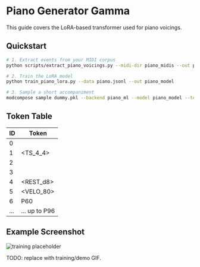 # Piano Generator Gamma

This guide covers the LoRA-based transformer used for piano voicings.

## Quickstart

```bash
# 1. Extract events from your MIDI corpus
python scripts/extract_piano_voicings.py --midi-dir piano_midis --out piano.jsonl

# 2. Train the LoRA model
python train_piano_lora.py --data piano.jsonl --out piano_model

# 3. Sample a short accompaniment
modcompose sample dummy.pkl --backend piano_ml --model piano_model --temperature 0.9
```

## Token Table

| ID | Token |
|----|-------|
| 0  | <BAR> |
| 1  | <TS_4_4> |
| 2  | <LH> |
| 3  | <RH> |
| 4  | <REST_d8> |
| 5  | <VELO_80> |
| 6  | P60 |
| ...| ... up to P96 |

## Example Screenshot

![training placeholder](docs/img/piano_gamma_demo.png)

TODO: replace with training/demo GIF.
